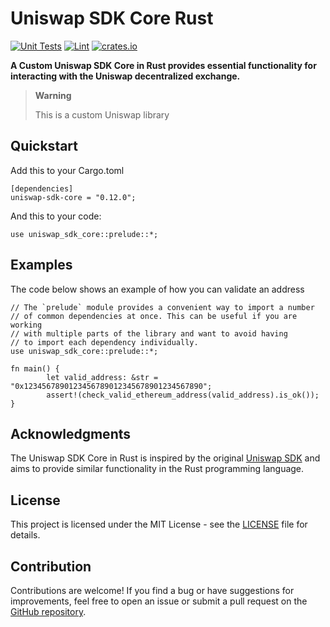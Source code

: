 # Uniswap SDK Core Rust

[![Unit Tests](https://github.com/malik672/uniswap-sdk-core-rust/workflows/Rust%20Tests/badge.svg)](https://github.com/malik672/uniswap-sdk-core-rust/actions?query=workflow%3A%22Rust+Tests%22)
[![Lint](https://github.com/malik672/uniswap-sdk-core-rust/workflows/Rust%20Linting/badge.svg)](https://github.com/malik672/uniswap-sdk-core-rust/actions?query=workflow%3A%22Rust%20Linting%22)
[![crates.io](https://img.shields.io/crates/v/uniswap-sdk-core.svg)](https://crates.io/crates/uniswap-sdk-core)

**A Custom Uniswap SDK Core in Rust provides essential functionality for interacting with the Uniswap decentralized
exchange.**

> **Warning**
>
>   This is a custom Uniswap library

## Quickstart

Add this to your Cargo.toml

```
[dependencies]
uniswap-sdk-core = "0.12.0";
```

And this to your code:

```
use uniswap_sdk_core::prelude::*;
```

## Examples

The code below shows an example of how you can validate an address

```
// The `prelude` module provides a convenient way to import a number
// of common dependencies at once. This can be useful if you are working
// with multiple parts of the library and want to avoid having
// to import each dependency individually.
use uniswap_sdk_core::prelude::*;

fn main() {
        let valid_address: &str = "0x1234567890123456789012345678901234567890";
        assert!(check_valid_ethereum_address(valid_address).is_ok());
}
```

## Acknowledgments

The Uniswap SDK Core in Rust is inspired by the original [Uniswap SDK]() and aims to provide similar functionality in
the Rust programming language.

## License

This project is licensed under the MIT License - see the [LICENSE](https://github.com/Uniswap/sdk-core/tree/main) file
for details.

## Contribution

Contributions are welcome! If you find a bug or have suggestions for improvements, feel free to open an issue or submit
a pull request on the [GitHub repository](https://github.com/malik672/uniswap-sdk-core-rust).
